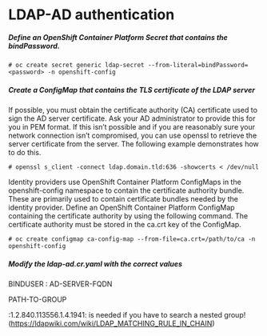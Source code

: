 # LDAP-AD authentication

##### Define an OpenShift Container Platform Secret that contains the bindPassword.

```
# oc create secret generic ldap-secret --from-literal=bindPassword=<password> -n openshift-config
```

##### Create a ConfigMap that contains the TLS certificate of the LDAP server
If possible, you must obtain the certificate authority (CA) certificate used to sign the AD server certificate. Ask your AD administrator to provide this for you in PEM format. If this isn’t possible and if you are reasonably sure your network connection isn’t compromised, you can use openssl to retrieve the server certificate from the server. The following example demonstrates how to do this.

```
# openssl s_client -connect ldap.domain.tld:636 -showcerts < /dev/null
```
Identity providers use OpenShift Container Platform ConfigMaps in the openshift-config namespace to contain the certificate authority bundle. These are primarily used to contain certificate bundles needed by the identity provider.
Define an OpenShift Container Platform ConfigMap containing the certificate authority by using the following command. The certificate authority must be stored in the ca.crt key of the ConfigMap.

```
# oc create configmap ca-config-map --from-file=ca.crt=/path/to/ca -n openshift-config
```

##### Modify the ldap-ad.cr.yaml with the correct values

BINDUSER
:
AD-SERVER-FQDN

PATH-TO-GROUP

:1.2.840.113556.1.4.1941: is needed if you have to search a nested group! (https://ldapwiki.com/wiki/LDAP_MATCHING_RULE_IN_CHAIN)
